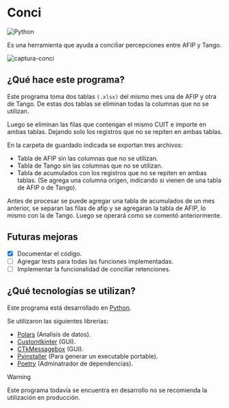 # Conci 
![Python](https://img.shields.io/badge/python-3670A0?style=for-the-badge&logo=python&logoColor=ffdd54)

Es una herramienta que ayuda a conciliar percepciones entre AFIP y Tango.

![captura-conci](https://github.com/claaj/conci/assets/102485147/804f074a-cdd1-4c11-8231-d2f89fc3f9a1)

## ¿Qué hace este programa?
Este programa toma dos tablas `(.xlsx)` del mismo mes una de AFIP y otra de Tango.
De estas dos tablas se eliminan todas la columnas que no se utilizan.

Luego se eliminan las filas que contengan el mismo CUIT e importe en ambas tablas.
Dejando solo los registros que no se repiten en ambas tablas.

En la carpeta de guardado indicada se exportan tres archivos:
- Tabla de AFIP sin las columnas que no se utilizan.
- Tabla de Tango sin las columnas que no se utilizan.
- Tabla de acumulados con los registros que no se repiten en ambas tablas. (Se agrega una columna origen, indicando si vienen de una tabla de AFIP o de Tango).

Antes de procesar se puede agregar una tabla de acumulados de un mes anterior, se separan las filas de afip y se agregaran la tabla de AFIP, lo mismo con la de Tango.
Luego se operará como se comentó anteriormente.

## Futuras mejoras
- [x] Documentar el código.
- [ ] Agregar tests para todas las funciones implementadas.
- [ ] Implementar la funcionalidad de conciliar retenciones.

## ¿Qué tecnologías se utilizan?
Este programa está desarrollado en [Python](https://www.python.org/).

Se utilizaron las siguientes librerias:
- [Polars](https://www.pola.rs/) (Analisis de datos).
- [Customtkinter](https://github.com/TomSchimansky/CustomTkinter) (GUI).
- [CTkMessagebox](https://github.com/Akascape/CTkMessagebox) (GUI).
- [Pyinstaller](https://pyinstaller.org/) (Para generar un executable portable).
- [Poetry](https://python-poetry.org/) (Adminatrador de  dependencias).

> [!WARNING]
> Este programa todavía se encuentra en desarrollo no se recomienda la utilización en producción.
